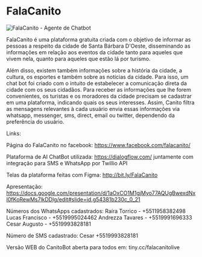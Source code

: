 
# FalaCanito
![FalaCanito - Agente de Chatbot](https://uploaddeimagens.com.br/images/001/965/927/full/mascote_sbo.png?1552772963)

FalaCanito é uma plataforma gratuita criada com o objetivo de informar as pessoas a respeito da cidade de Santa Bárbara D'Oeste, disseminando as informações em relação aos eventos da cidade tanto para aqueles que vivem nela, quanto para aqueles que estão lá por turismo.

Além disso, existem também informações sobre a história da cidade, a cultura, os esportes e também sobre as notícias da cidade.
Para isso, um chat bot foi criado com o intuito de estabelecer a comunicação direta da cidade com os seus cidadãos. 
Para receber as informações que lhe forem convenientes, os turistas e os moradores da cidade precisam se cadastrar em uma plataforma, indicando quais os seus interesses. Assim, Canito filtra as mensagens relevantes à cada usuário envia essas informações via whatsapp, messenger, sms, direct, email ou twitter, dependendo da preferência do usuário.

Links:

Página do FalaCanito no facebook: https://www.facebook.com/falacanito/

Plataforma de AI ChatBot utilizada: https://dialogflow.com/
juntamente com integração para SMS e WhatsApp por Twillio API

Telas da plataforma feitas com Figma: http://bit.ly/FalaCanito

Apresentação: https://docs.google.com/presentation/d/1aOxCO1M1gjMyo77AQUgBwexdNxI0fKoRewMs7lkDDlg/edit#slide=id.g54381b230c_0_21

Números dos WhatsApps cadastrados:
Raíra Torrico - +5511958382498
Lucas Francisco - +5519995024462
Andrezza Tavares - +5519991696333
Cesar Augusto - +5519993828181

Número de SMS cadastrado: Cesar +5519993828181


Versão WEB do CanitoBot aberta para todos em: tiny.cc/falacanitolive




